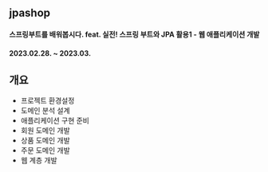 ## jpashop
#### 스프링부트를 배워봅시다. feat. 실전! 스프링 부트와 JPA 활용1 - 웹 애플리케이션 개발
#### 2023.02.28. ~ 2023.03.

## 개요
- 프로젝트 환경설정
- 도메인 분석 설계
- 애플리케이션 구현 준비
- 회원 도메인 개발
- 상품 도메인 개발
- 주문 도메인 개발
- 웹 계층 개발
